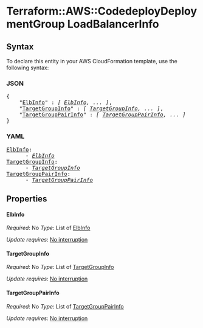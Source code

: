 # Terraform::AWS::CodedeployDeploymentGroup LoadBalancerInfo

## Syntax

To declare this entity in your AWS CloudFormation template, use the following syntax:

### JSON

<pre>
{
    "<a href="#elbinfo" title="ElbInfo">ElbInfo</a>" : <i>[ <a href="loadbalancerinfo-elbinfo.md">ElbInfo</a>, ... ]</i>,
    "<a href="#targetgroupinfo" title="TargetGroupInfo">TargetGroupInfo</a>" : <i>[ <a href="loadbalancerinfo-targetgroupinfo.md">TargetGroupInfo</a>, ... ]</i>,
    "<a href="#targetgrouppairinfo" title="TargetGroupPairInfo">TargetGroupPairInfo</a>" : <i>[ <a href="loadbalancerinfo-targetgrouppairinfo.md">TargetGroupPairInfo</a>, ... ]</i>
}
</pre>

### YAML

<pre>
<a href="#elbinfo" title="ElbInfo">ElbInfo</a>: <i>
      - <a href="loadbalancerinfo-elbinfo.md">ElbInfo</a></i>
<a href="#targetgroupinfo" title="TargetGroupInfo">TargetGroupInfo</a>: <i>
      - <a href="loadbalancerinfo-targetgroupinfo.md">TargetGroupInfo</a></i>
<a href="#targetgrouppairinfo" title="TargetGroupPairInfo">TargetGroupPairInfo</a>: <i>
      - <a href="loadbalancerinfo-targetgrouppairinfo.md">TargetGroupPairInfo</a></i>
</pre>

## Properties

#### ElbInfo

_Required_: No
_Type_: List of <a href="loadbalancerinfo-elbinfo.md">ElbInfo</a>

_Update requires_: [No interruption](https://docs.aws.amazon.com/AWSCloudFormation/latest/UserGuide/using-cfn-updating-stacks-update-behaviors.html#update-no-interrupt)

#### TargetGroupInfo

_Required_: No
_Type_: List of <a href="loadbalancerinfo-targetgroupinfo.md">TargetGroupInfo</a>

_Update requires_: [No interruption](https://docs.aws.amazon.com/AWSCloudFormation/latest/UserGuide/using-cfn-updating-stacks-update-behaviors.html#update-no-interrupt)

#### TargetGroupPairInfo

_Required_: No
_Type_: List of <a href="loadbalancerinfo-targetgrouppairinfo.md">TargetGroupPairInfo</a>

_Update requires_: [No interruption](https://docs.aws.amazon.com/AWSCloudFormation/latest/UserGuide/using-cfn-updating-stacks-update-behaviors.html#update-no-interrupt)

